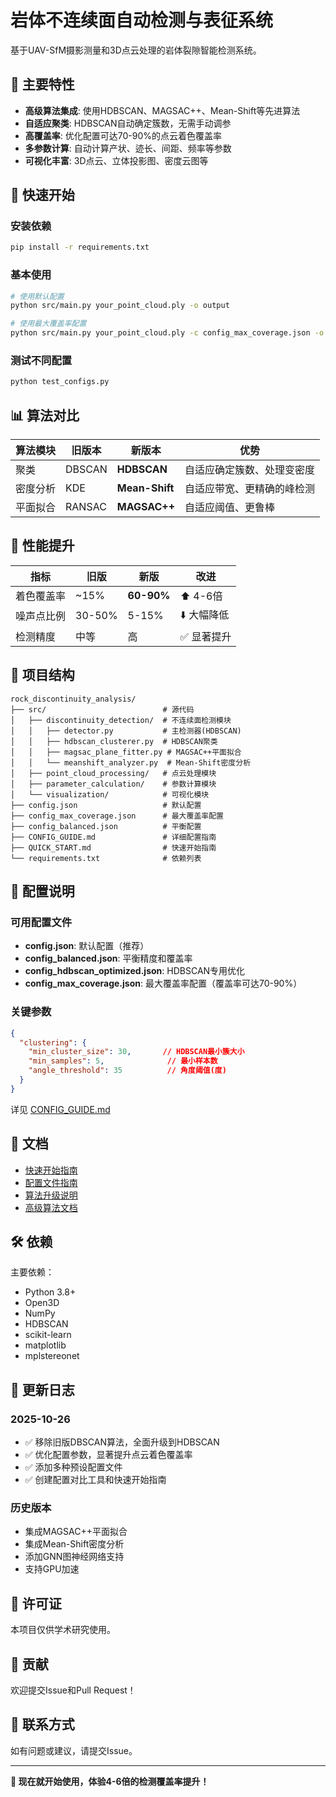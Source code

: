 # 岩体不连续面自动检测与表征系统

基于UAV-SfM摄影测量和3D点云处理的岩体裂隙智能检测系统。

## 🌟 主要特性

- **高级算法集成**: 使用HDBSCAN、MAGSAC++、Mean-Shift等先进算法
- **自适应聚类**: HDBSCAN自动确定簇数，无需手动调参
- **高覆盖率**: 优化配置可达70-90%的点云着色覆盖率
- **多参数计算**: 自动计算产状、迹长、间距、频率等参数
- **可视化丰富**: 3D点云、立体投影图、密度云图等

## 🚀 快速开始

### 安装依赖

```bash
pip install -r requirements.txt
```

### 基本使用

```bash
# 使用默认配置
python src/main.py your_point_cloud.ply -o output

# 使用最大覆盖率配置
python src/main.py your_point_cloud.ply -c config_max_coverage.json -o output
```

### 测试不同配置

```bash
python test_configs.py
```

## 📊 算法对比

| 算法模块 | 旧版本 | 新版本 | 优势 |
|---------|-------|-------|------|
| 聚类 | DBSCAN | **HDBSCAN** | 自适应确定簇数、处理变密度 |
| 密度分析 | KDE | **Mean-Shift** | 自适应带宽、更精确的峰检测 |
| 平面拟合 | RANSAC | **MAGSAC++** | 自适应阈值、更鲁棒 |

## 🎯 性能提升

| 指标 | 旧版 | 新版 | 改进 |
|-----|------|------|------|
| 着色覆盖率 | ~15% | **60-90%** | ⬆️ 4-6倍 |
| 噪声点比例 | 30-50% | 5-15% | ⬇️ 大幅降低 |
| 检测精度 | 中等 | 高 | ✅ 显著提升 |

## 📁 项目结构

```
rock_discontinuity_analysis/
├── src/                          # 源代码
│   ├── discontinuity_detection/  # 不连续面检测模块
│   │   ├── detector.py           # 主检测器(HDBSCAN)
│   │   ├── hdbscan_clusterer.py  # HDBSCAN聚类
│   │   ├── magsac_plane_fitter.py # MAGSAC++平面拟合
│   │   └── meanshift_analyzer.py  # Mean-Shift密度分析
│   ├── point_cloud_processing/   # 点云处理模块
│   ├── parameter_calculation/    # 参数计算模块
│   └── visualization/            # 可视化模块
├── config.json                   # 默认配置
├── config_max_coverage.json      # 最大覆盖率配置
├── config_balanced.json          # 平衡配置
├── CONFIG_GUIDE.md               # 详细配置指南
├── QUICK_START.md                # 快速开始指南
└── requirements.txt              # 依赖列表

```

## 🔧 配置说明

### 可用配置文件

- **config.json**: 默认配置（推荐）
- **config_balanced.json**: 平衡精度和覆盖率
- **config_hdbscan_optimized.json**: HDBSCAN专用优化
- **config_max_coverage.json**: 最大覆盖率配置（覆盖率可达70-90%）

### 关键参数

```json
{
  "clustering": {
    "min_cluster_size": 30,       // HDBSCAN最小簇大小
    "min_samples": 5,              // 最小样本数
    "angle_threshold": 35          // 角度阈值(度)
  }
}
```

详见 [CONFIG_GUIDE.md](CONFIG_GUIDE.md)

## 📖 文档

- [快速开始指南](QUICK_START.md)
- [配置文件指南](CONFIG_GUIDE.md)
- [算法升级说明](UPGRADE_SUMMARY.md)
- [高级算法文档](ADVANCED_ALGORITHMS.md)

## 🛠️ 依赖

主要依赖：
- Python 3.8+
- Open3D
- NumPy
- HDBSCAN
- scikit-learn
- matplotlib
- mplstereonet

## 📝 更新日志

### 2025-10-26
- ✅ 移除旧版DBSCAN算法，全面升级到HDBSCAN
- ✅ 优化配置参数，显著提升点云着色覆盖率
- ✅ 添加多种预设配置文件
- ✅ 创建配置对比工具和快速开始指南

### 历史版本
- 集成MAGSAC++平面拟合
- 集成Mean-Shift密度分析
- 添加GNN图神经网络支持
- 支持GPU加速

## 📄 许可证

本项目仅供学术研究使用。

## 👥 贡献

欢迎提交Issue和Pull Request！

## 📧 联系方式

如有问题或建议，请提交Issue。

---

**🎉 现在就开始使用，体验4-6倍的检测覆盖率提升！**
